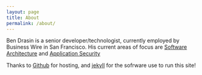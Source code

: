 ```yaml
---
layout: page
title: About
permalink: /about/
---
```


Ben Drasin is a senior developer/technologist, currently employed by Business Wire in San Francisco.  His current areas of focus are [Software Architecture](http://en.wikipedia.org/wiki/Software_architecture) and [Application Security](http://en.wikipedia.org/wiki/Application_security)

Thanks to [Github](http://www.github.com) for hosting, and [jekyll](http://jekyllrb.com/) for the sofrware use to run this site!

